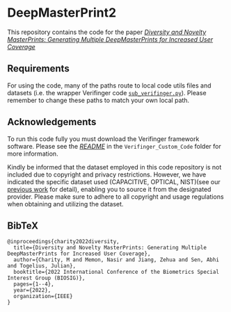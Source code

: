 # DeepMasterPrint2

This repository contains the code for the paper _[Diversity and Novelty MasterPrints: Generating Multiple DeepMasterPrints for Increased User Coverage](https://arxiv.org/pdf/2209.04909.pdf)_

## Requirements
For using the code, many of the paths route to local code utils files and datasets (i.e. the wrapper Verifinger code [`sub_verifinger.py`](Verifinger_Custom_Code/sub_verifinger.py)). Please remember to change these paths to match your own local path. 


## Acknowledgements
To run this code fully you must download the Verifinger framework software. Please see the _[README](Verifinger_Custom_Code/README.md)_ in the `Verifinger_Custom_Code` folder for more information.

Kindly be informed that the dataset employed in this code repository is not included due to copyright and privacy restrictions. However, we have indicated the specific dataset used (CAPACITIVE, OPTICAL, NIST)(see our [previous work](https://arxiv.org/pdf/1705.07386.pdf) for detail), enabling you to source it from the designated provider. Please make sure to adhere to all copyright and usage regulations when obtaining and utilizing the dataset.


## BibTeX
```
@inproceedings{charity2022diversity,
  title={Diversity and Novelty MasterPrints: Generating Multiple DeepMasterPrints for Increased User Coverage},
  author={Charity, M and Memon, Nasir and Jiang, Zehua and Sen, Abhi and Togelius, Julian},
  booktitle={2022 International Conference of the Biometrics Special Interest Group (BIOSIG)},
  pages={1--4},
  year={2022},
  organization={IEEE}
}
```